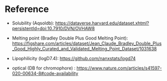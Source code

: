 # Reference
- Solubility (Aqsoldb): https://dataverse.harvard.edu/dataset.xhtml?persistentId=doi:10.7910/DVN/OVHAW8

- Melting point (Bradley Double Plus Good Melting Point): https://figshare.com/articles/dataset/Jean_Claude_Bradley_Double_Plus_Good_Highly_Curated_and_Validated_Melting_Point_Dataset/1031638

- Lipophilicity (logD7.4): https://github.com/nanxstats/logd74

- optical (DB for chromophore) : https://www.nature.com/articles/s41597-020-00634-8#code-availability 